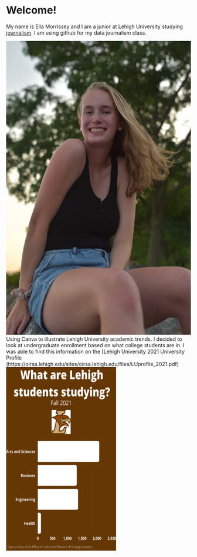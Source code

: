 #  Welcome!
My name is Ella Morrissey and I am a junior at Lehigh University studying [journalism](https://thebrownandwhite.com/). I am using github for my data journalism class.

<img src="https://github.com/ellamorrissey/ellamorrissey.github.io/blob/main/IMG_0031.JPG?raw=true" width="600" height="800" />
Using Canva to illustrate Lehigh University academic trends. 
I decided to look at undergraduate enrollment based on what college students are in. I was able to find this information on the [Lehigh University 2021 University Profile (https://oirsa.lehigh.edu/sites/oirsa.lehigh.edu/files/LUprofile_2021.pdf)
<img src="https://github.com/ellamorrissey/ellamorrissey.github.io/blob/main/Lehigh%20Fall%202021%20(2).png" width="300" height="500" />
